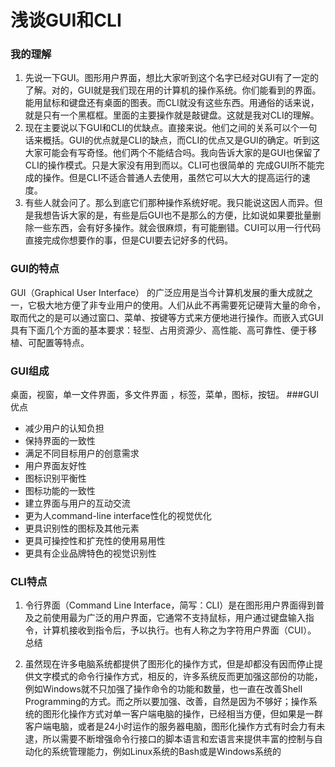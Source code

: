 # 浅谈GUI和CLI

### 我的理解

1.  先说一下GUI。图形用户界面，想比大家听到这个名字已经对GUI有了一定的了解。对的，GUI就是我们现在用的计算机的操作系统。你们能看到的界面。能用鼠标和键盘还有桌面的图表。而CLI就没有这些东西。用通俗的话来说，就是只有一个黑框框。里面的主要操作就是敲键盘。这就是我对CLI的理解。
2. 现在主要说以下GUI和CLI的优缺点。直接来说。他们之间的关系可以个一句话来概括。GUI的优点就是CLI的缺点，而CLI的优点又是GUI的确定。听到这大家可能会有写奇怪。他们两个不能结合吗。我向告诉大家的是GUI也保留了CLI的操作模式。只是大家没有用到而以。CLI可也很简单的 完成GUI所不能完成的操作。但是CLI不适合普通人去使用，虽然它可以大大的提高运行的速度。
3. 有些人就会问了。那么到底它们那种操作系统好呢。我只能说这因人而异。但是我想告诉大家的是，有些是后GUI也不是那么的方便，比如说如果要批量删除一些东西，会有好多操作。就会很麻烦，有可能删错。CUI可以用一行代码直接完成你想要作的事，但是CUI要去记好多的代码。

### GUI的特点

GUI（Graphical User Interface）   的广泛应用是当今计算机发展的重大成就之一，它极大地方便了非专业用户的使用。人们从此不再需要死记硬背大量的命令，取而代之的是可以通过窗口、菜单、按键等方式来方便地进行操作。而嵌入式GUI具有下面几个方面的基本要求：轻型、占用资源少、高性能、高可靠性、便于移植、可配置等特点。

### GUI组成

桌面，视窗，单一文件界面，多文件界面 ，标签，菜单，图标，按钮。
###GUI优点
* 减少用户的认知负担
* 保持界面的一致性
* 满足不同目标用户的创意需求
* 用户界面友好性
* 图标识别平衡性
* 图标功能的一致性
* 建立界面与用户的互动交流
* 更为人command-line interface性化的视觉优化
* 更具识别性的图标及其他元素
* 更具可操控性和扩充性的使用易用性
* 更具有企业品牌特色的视觉识别性

### CLI特点

1. 令行界面（Command Line Interface，简写：CLI）是在图形用户界面得到普及之前使用最为广泛的用户界面，它通常不支持鼠标，用户通过键盘输入指令，计算机接收到指令后，予以执行。也有人称之为字符用户界面（CUI）。
总结

2. 虽然现在许多电脑系统都提供了图形化的操作方式，但是却都没有因而停止提供文字模式的命令行操作方式，相反的，许多系统反而更加强这部份的功能，例如Windows就不只加强了操作命令的功能和数量，也一直在改善Shell Programming的方式。而之所以要加强、改善，自然是因为不够好；操作系统的图形化操作方式对单一客户端电脑的操作，已经相当方便，但如果是一群客户端电脑，或者是24小时运作的服务器电脑，图形化操作方式有时会力有未逮，所以需要不断增强命令行接口的脚本语言和宏语言来提供丰富的控制与自动化的系统管理能力，例如Linux系统的Bash或是Windows系统的
